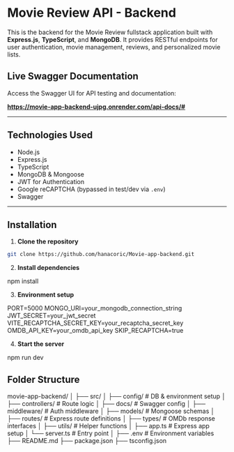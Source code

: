 # Movie Review API - Backend

This is the backend for the Movie Review fullstack application built with **Express.js**, **TypeScript**, and **MongoDB**. It provides RESTful endpoints for user authentication, movie management, reviews, and personalized movie lists.

## Live Swagger Documentation

Access the Swagger UI for API testing and documentation:

**https://movie-app-backend-ujpg.onrender.com/api-docs/#**

---

## Technologies Used

- Node.js
- Express.js
- TypeScript
- MongoDB & Mongoose
- JWT for Authentication
- Google reCAPTCHA (bypassed in test/dev via `.env`)
- Swagger

---

## Installation

1. **Clone the repository**

```bash
git clone https://github.com/hanacoric/Movie-app-backend.git

```

2. **Install dependencies**

npm install

3. **Environment setup**

PORT=5000
MONGO_URI=your_mongodb_connection_string
JWT_SECRET=your_jwt_secret
VITE_RECAPTCHA_SECRET_KEY=your_recaptcha_secret_key
OMDB_API_KEY=your_omdb_api_key
SKIP_RECAPTCHA=true

4. **Start the server**

npm run dev

## Folder Structure

movie-app-backend/
│
├── src/
│ ├── config/ # DB & environment setup
│ ├── controllers/ # Route logic
│ ├── docs/ # Swagger config
│ ├── middleware/ # Auth middleware
│ ├── models/ # Mongoose schemas
│ ├── routes/ # Express route definitions
│ ├── types/ # OMDb response interfaces
│ ├── utils/ # Helper functions
│ ├── app.ts # Express app setup
│ └── server.ts # Entry point
│
├── .env # Environment variables
├── README.md
├── package.json
├── tsconfig.json
